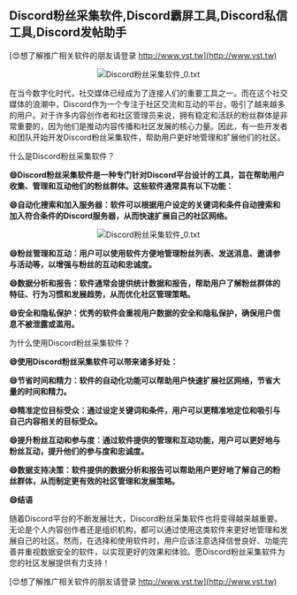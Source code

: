 ## **Discord粉丝采集软件,Discord霸屏工具,Discord私信工具,Discord发帖助手**

[😍想了解推广相关软件的朋友请登录 http://www.vst.tw](http://www.vst.tw)

 <center><img src="https://vst.tw/MP4/tuiguang/png/4.png" alt="Discord粉丝采集软件_0.txt"></center>

在当今数字化时代，社交媒体已经成为了连接人们的重要工具之一。而在这个社交媒体的浪潮中，Discord作为一个专注于社区交流和互动的平台，吸引了越来越多的用户。对于许多内容创作者和社区管理员来说，拥有稳定和活跃的粉丝群体是非常重要的，因为他们是推动内容传播和社区发展的核心力量。因此，有一些开发者和团队开始开发Discord粉丝采集软件，帮助用户更好地管理和扩展他们的社区。

什么是Discord粉丝采集软件？

**😄Discord粉丝采集软件是一种专门针对Discord平台设计的工具，旨在帮助用户收集、管理和互动他们的粉丝群体。这些软件通常具有以下功能：**

**😄自动化搜索和加入服务器：软件可以根据用户设定的关键词和条件自动搜索和加入符合条件的Discord服务器，从而快速扩展自己的社区网络。**

 <center><img src="https://vst.tw/MP4/tuiguang/png/5.png" alt="Discord粉丝采集软件_0.txt"></center>

**😄粉丝管理和互动：用户可以使用软件方便地管理粉丝列表、发送消息、邀请参与活动等，以增强与粉丝的互动和忠诚度。**

**😄数据分析和报告：软件通常会提供统计数据和报告，帮助用户了解粉丝群体的特征、行为习惯和发展趋势，从而优化社区管理策略。**

**😄安全和隐私保护：优秀的软件会重视用户数据的安全和隐私保护，确保用户信息不被泄露或滥用。**

为什么使用Discord粉丝采集软件？

**😄使用Discord粉丝采集软件可以带来诸多好处：**

**😄节省时间和精力：软件的自动化功能可以帮助用户快速扩展社区网络，节省大量的时间和精力。**

**😄精准定位目标受众：通过设定关键词和条件，用户可以更精准地定位和吸引与自己内容相关的目标受众。**

**😄提升粉丝互动和参与度：通过软件提供的管理和互动功能，用户可以更好地与粉丝互动，提升他们的参与度和忠诚度。**

**😄数据支持决策：软件提供的数据分析和报告可以帮助用户更好地了解自己的粉丝群体，从而制定更有效的社区管理和发展策略。**

**😄结语**

随着Discord平台的不断发展壮大，Discord粉丝采集软件也将变得越来越重要。无论是个人内容创作者还是组织机构，都可以通过使用这类软件来更好地管理和发展自己的社区。然而，在选择和使用软件时，用户应该注意选择信誉良好、功能完善并重视数据安全的软件，以实现更好的效果和体验。愿Discord粉丝采集软件为您的社区发展提供有力支持！

[😍想了解推广相关软件的朋友请登录 http://www.vst.tw](http://www.vst.tw)



